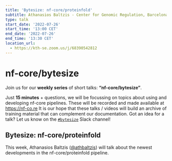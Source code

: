 ```yaml
---
title: 'Bytesize: nf-core/proteinfold'
subtitle: Athanasios Baltzis - Center for Genomic Regulation, Barcelona 
type: talk
start_date: '2022-07-26'
start_time: '13:00 CET'
end_date: '2022-07-26'
end_time: '13:30 CET'
location_url:
  - https://kth-se.zoom.us/j/68390542812
---
```


# nf-core/bytesize

Join us for our **weekly series** of short talks: **“nf-core/bytesize”**.

Just **15 minutes** + questions, we will be focussing on topics about using and developing nf-core pipelines.
These will be recorded and made available at <https://nf-co.re>
It is our hope that these talks / videos will build an archive of training material that can complement our documentation. Got an idea for a talk? Let us know on the [`#bytesize`](https://nfcore.slack.com/channels/bytesize) Slack channel!

## Bytesize: nf-core/proteinfold

This week, Athanasios Baltzis ([@athbaltzis](https://github.com/athbaltzis)) will  talk about the newest developments in the nf-core/proteinfold pipeline.
